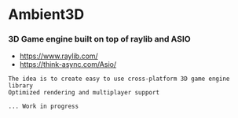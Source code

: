 # Ambient3D

### 3D Game engine built on top of raylib and ASIO

* https://www.raylib.com/
* https://think-async.com/Asio/


```
The idea is to create easy to use cross-platform 3D game engine library
Optimized rendering and multiplayer support

... Work in progress
```
